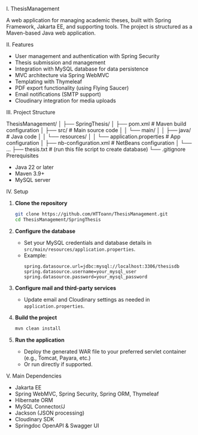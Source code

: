 I. ThesisManagement

A web application for managing academic theses, built with Spring Framework, Jakarta EE, and supporting tools. The project is structured as a Maven-based Java web application.

II. Features

- User management and authentication with Spring Security
- Thesis submission and management
- Integration with MySQL database for data persistence
- MVC architecture via Spring WebMVC
- Templating with Thymeleaf
- PDF export functionality (using Flying Saucer)
- Email notifications (SMTP support)
- Cloudinary integration for media uploads
  
III. Project Structure

ThesisManagement/
│
├── SpringThesis/
│   ├── pom.xml                 # Maven build configuration
│   ├── src/                    # Main source code
│   │   └── main/
│   │       ├── java/           # Java code
│   │       └── resources/
│   │           └── application.properties  # App configuration
│   ├── nb-configuration.xml    # NetBeans configuration
│   └── ...
├── thesis.txt                  # (run this file script to create database)
└── .gitignore
Prerequisites

- Java 22 or later
- Maven 3.9+
- MySQL server

IV. Setup

1. **Clone the repository**
   ```sh
   git clone https://github.com/HTToann/ThesisManagement.git
   cd ThesisManagement/SpringThesis
   ```
   
2. **Configure the database**
   - Set your MySQL credentials and database details in `src/main/resources/application.properties`.
   - Example:
     ```
     spring.datasource.url=jdbc:mysql://localhost:3306/thesisdb
     spring.datasource.username=your_mysql_user
     spring.datasource.password=your_mysql_password
     ```

3. **Configure mail and third-party services**
   - Update email and Cloudinary settings as needed in `application.properties`.

4. **Build the project**
   ```sh
   mvn clean install
   ```

5. **Run the application**
   - Deploy the generated WAR file to your preferred servlet container (e.g., Tomcat, Payara, etc.)
   - Or run directly if supported.

V. Main Dependencies

- Jakarta EE
- Spring WebMVC, Spring Security, Spring ORM, Thymeleaf
- Hibernate ORM
- MySQL Connector/J
- Jackson (JSON processing)
- Cloudinary SDK
- Springdoc OpenAPI & Swagger UI

